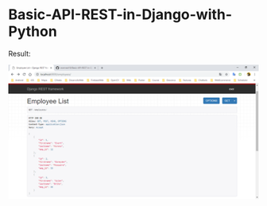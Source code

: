 # Basic-API-REST-in-Django-with-Python

Result: 

![alt text](https://github.com/evernext10/Basic-API-REST-in-Django-with-Python/blob/master/src/result.PNG)
